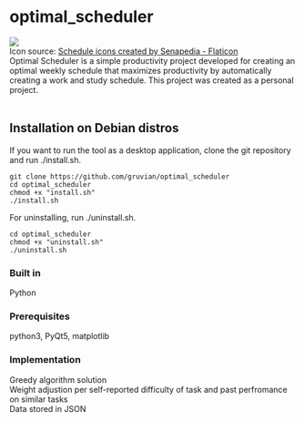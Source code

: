 # optimal_scheduler
![](https://github.com/gruvian/optimalScheduler/blob/main/logoLight.png) <br />
Icon source:
<a href="https://www.flaticon.com/free-icons/schedule" title="schedule icons">Schedule icons created by Senapedia - Flaticon</a>
<br /> Optimal Scheduler is a simple productivity project developed for creating an optimal weekly schedule that maximizes productivity by automatically creating a work and study schedule. This project was created as a personal project. <br /> <br />
## Installation on Debian distros

If you want to run the tool as a desktop application, clone the git repository and run ./install.sh. 

```shell
git clone https://github.com/gruvian/optimal_scheduler
cd optimal_scheduler
chmod +x "install.sh"
./install.sh
```

For uninstalling, run ./uninstall.sh.

```shell
cd optimal_scheduler
chmod +x "uninstall.sh"
./uninstall.sh
```

### Built in
Python

### Prerequisites
python3, PyQt5, matplotlib

### Implementation
Greedy algorithm solution <br />
Weight adjustion per self-reported difficulty of task and past perfromance on similar tasks <br />
Data stored in JSON
